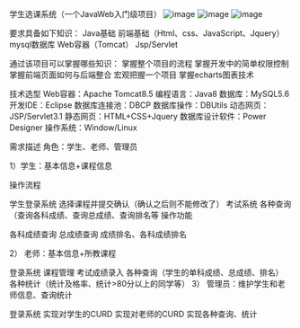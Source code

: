 学生选课系统（一个JavaWeb入门级项目）
![image](https://user-images.githubusercontent.com/55183556/230774155-0bc9575b-f433-4a78-b3db-90723f592fbe.png)
![image](https://user-images.githubusercontent.com/55183556/230774159-c78c75a8-b69e-4776-800d-916633259d28.png)
![image](https://user-images.githubusercontent.com/55183556/230774164-65a007a9-94dd-499c-b2d5-775807b80736.png)

要求具备如下知识：
Java基础
前端基础（Html、css、JavaScript、Jquery）
mysql数据库
Web容器（Tomcat）
Jsp/Servlet

通过该项目可以掌握哪些知识：
掌握整个项目的流程
掌握开发中的简单权限控制
掌握前端页面如何与后端整合
宏观把握一个项目
掌握echarts图表技术

技术选型
Web容器：Apache Tomcat8.5
编程语言：Java8
数据库：MySQL5.6
开发IDE：Eclipse
数据库连接池：DBCP
数据库操作：DBUtils
动态网页：JSP/Servlet3.1
静态网页：HTML+CSS+Jquery
数据库设计软件：Power Designer
操作系统：Window/Linux

需求描述
角色：学生、老师、管理员

1）学生：基本信息+课程信息

操作流程

学生登录系统
选择课程并提交确认（确认之后则不能修改了）
考试系统
各种查询（查询各科成绩、查询总成绩、查询排名等
操作功能 

各科成绩查询
总成绩查询
成绩排名、各科成绩排名
 
2） 老师：基本信息+所教课程

登录系统
课程管理
考试成绩录入
各种查询（学生的单科成绩、总成绩、排名）
各种统计（统计及格率、统计>80分以上的同学等）
3） 管理员：维护学生和老师信息、查询统计

登录系统
实现对学生的CURD
实现对老师的CURD
实现各种查询、统计
